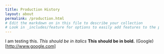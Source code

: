 ```yaml
---
title: Production History
layout: about
permalink: /production.html
# Edit the markdown on in this file to describe your collection
# Look in _includes/feature for options to easily add features to the page
---
```

I am testing this. *This should be in italics* **This should be in bold.** (Google)[http://www.google.com]